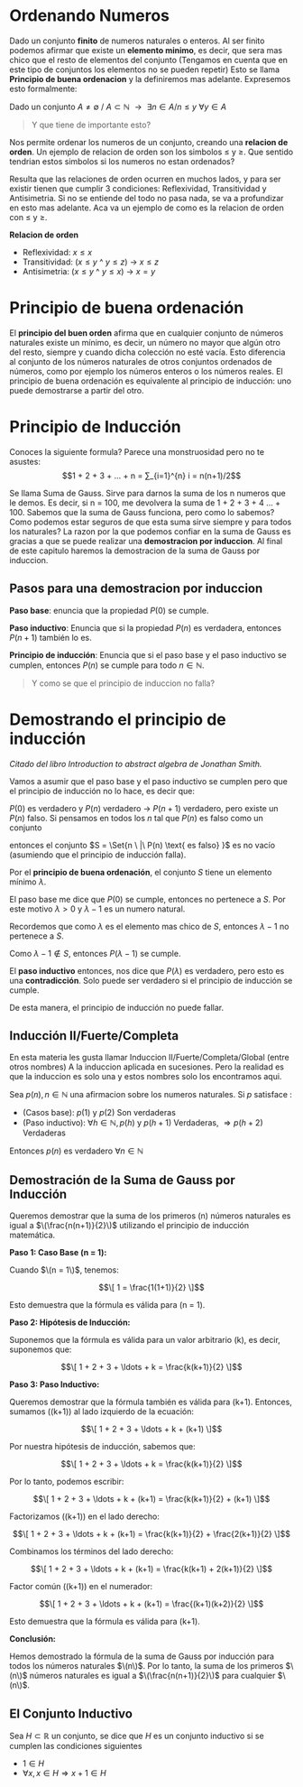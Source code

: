 # Ordenando Numeros
Dado un conjunto **finito** de numeros naturales o enteros. Al ser finito podemos afirmar que existe un **elemento minimo**, es decir, que sera mas chico que el resto de elementos del conjunto (Tengamos en cuenta que en este tipo de conjuntos los elementos no se pueden repetir) Esto se llama **Principio de buena ordenacion** y la definiremos mas adelante. Expresemos esto formalmente:

Dado un conjunto $A \not = \emptyset$ / $A \subset \mathbb{N}$
$\text{    }\rightarrow \text{    }$  $\exists n \in A / n \leq y \text{    }$ $\text{    }\forall y \in A$

> Y que tiene de importante esto?

Nos permite ordenar los numeros de un conjunto, creando una **relacion de orden**. Un ejemplo de relacion de orden son los simbolos $\leq$ y $\geq$. Que sentido tendrian estos simbolos si los numeros no estan ordenados?

Resulta que las relaciones de orden ocurren en muchos lados, y para ser existir tienen que cumplir 3 condiciones: Reflexividad, Transitividad y Antisimetria. Si no se entiende del todo no pasa nada, se va a profundizar en esto mas adelante.
Aca va un ejemplo de como es la relacion de orden con $\leq$ y $\geq$.

**Relacion de orden**
- Reflexividad: $x\leq x$
- Transitividad:  ($x\leq y$ ^  $y\leq z$) $\rightarrow$ $x \leq z$   
- Antisimetria: ($x\leq y$ ^  $y\leq x$) $\rightarrow$ $x = y$   

# Principio de buena ordenación

El **principio del buen orden** afirma que en cualquier conjunto de números naturales existe un mínimo, es decir, un número no mayor que algún otro del resto, siempre y cuando dicha colección no esté vacía. Esto diferencia al conjunto de los números naturales de otros conjuntos ordenados de números, como por ejemplo los números enteros o los números reales. El principio de buena ordenación es equivalente al principio de inducción: uno puede demostrarse a partir del otro.

# Principio de Inducción
Conoces la siguiente formula? Parece una monstruosidad pero no te asustes:
$$1 + 2 + 3 + ... + n = ∑_{i=1}^{n} i = n(n+1)/2$$

Se llama Suma de Gauss. Sirve para darnos la suma de los n numeros que le demos. Es decir, si n = 100, me devolvera la suma de 1 + 2 + 3 + 4 ... + 100.
Sabemos que la suma de Gauss funciona, pero como lo sabemos? Como podemos estar seguros de que esta suma sirve siempre y para todos los naturales?
La razon por la que podemos confiar en la suma de Gauss es gracias a que se puede realizar una **demostracion por induccion**. Al final de este capitulo haremos la demostracion de la suma de Gauss por induccion.


## Pasos para una demostracion por induccion

**Paso base**: enuncia que la propiedad $P(0)$ se cumple.

**Paso inductivo**: Enuncia que si la propiedad $P(n)$ es verdadera, entonces $P(n+1)$ también lo es.

**Principio de inducción**: Enuncia que si el paso base y el paso inductivo se cumplen, entonces $P(n)$ se cumple para todo $n \in \mathbb{N}$.


> Y como se que el principio de induccion no falla?

# Demostrando el principio de inducción
*Citado del libro Introduction to abstract algebra de Jonathan Smith.*

Vamos a asumir que el paso base y el paso inductivo se cumplen pero que el principio de inducción no lo hace, es decir que:

 $P(0)$ es verdadero y $P(n)$ verdadero $\rightarrow$ $P(n+1)$ verdadero, pero existe un $P(n)$ falso. Si pensamos en todos los $n$ tal que $P(n)$ es falso como un conjunto

entonces el conjunto $S = \Set{n \ |\ P(n) \text{ es falso} \}$ es no vacío (asumiendo que el principio de inducción falla).

Por el **principio de buena ordenación**, el conjunto $S$ tiene un elemento mínimo $\lambda$.

El paso base me dice que $P(0)$ se cumple, entonces no pertenece a $S$. Por este motivo $\lambda > 0$ y $\lambda -1$ es un numero natural.

Recordemos que como $\lambda$ es el elemento mas chico de $S$, entonces $\lambda -1$ no pertenece a $S$.

Como $\lambda-1 \not \in S$, entonces $P(\lambda-1)$ se cumple.

El **paso inductivo** entonces, nos dice que $P(\lambda)$ es verdadero, pero esto es una **contradicción**. Solo puede ser verdadero si el principio de inducción se cumple.

De esta manera, el principio de inducción no puede fallar.



## Inducción II/Fuerte/Completa
En esta materia les gusta llamar Induccion II/Fuerte/Completa/Global (entre otros nombres) A la induccion aplicada en sucesiones. Pero la realidad es que la induccion es solo una y estos nombres solo los encontramos aqui.

$\text{Sea } p(n), n \in \mathbb{N} \text{ una afirmacion sobre los numeros naturales. Si } p \text{ satisface :}$

- (Casos base):  $p(1)$ y $p(2)$ Son verdaderas
- (Paso inductivo): $\forall h \in \mathbb{N}, p(h)$  y $p(h+1)$ Verdaderas,   $\Rightarrow p(h+2)$ Verdaderas

Entonces $p(n)$ es verdadero $\forall n \in \mathbb{N}$



## Demostración de la Suma de Gauss por Inducción

Queremos demostrar que la suma de los primeros \(n\) números naturales es igual a $\(\frac{n(n+1)}{2}\)$ utilizando el principio de inducción matemática.

**Paso 1: Caso Base (n = 1):**

Cuando $\(n = 1\)$, tenemos:

$$\[
1 = \frac{1(1+1)}{2}
\]$$

Esto demuestra que la fórmula es válida para \(n = 1\).

**Paso 2: Hipótesis de Inducción:**

Suponemos que la fórmula es válida para un valor arbitrario \(k\), es decir, suponemos que:

$$\[
1 + 2 + 3 + \ldots + k = \frac{k(k+1)}{2}
\]$$

**Paso 3: Paso Inductivo:**

Queremos demostrar que la fórmula también es válida para \(k+1\). Entonces, sumamos \((k+1)\) al lado izquierdo de la ecuación:

$$\[
1 + 2 + 3 + \ldots + k + (k+1)
\]$$

Por nuestra hipótesis de inducción, sabemos que:

$$\[
1 + 2 + 3 + \ldots + k = \frac{k(k+1)}{2}
\]$$

Por lo tanto, podemos escribir:

$$\[
1 + 2 + 3 + \ldots + k + (k+1) = \frac{k(k+1)}{2} + (k+1)
\]$$

Factorizamos \((k+1)\) en el lado derecho:

$$\[
1 + 2 + 3 + \ldots + k + (k+1) = \frac{k(k+1)}{2} + \frac{2(k+1)}{2}
\]$$

Combinamos los términos del lado derecho:

$$\[
1 + 2 + 3 + \ldots + k + (k+1) = \frac{k(k+1) + 2(k+1)}{2}
\]$$

Factor común \((k+1)\) en el numerador:

$$\[
1 + 2 + 3 + \ldots + k + (k+1) = \frac{(k+1)(k+2)}{2}
\]$$

Esto demuestra que la fórmula es válida para \(k+1\).

**Conclusión:**

Hemos demostrado la fórmula de la suma de Gauss por inducción para todos los números naturales $\(n\)$. Por lo tanto, la suma de los primeros $\(n\)$ números naturales es igual a $\(\frac{n(n+1)}{2}\)$ para cualquier $\(n\)$.



## El Conjunto Inductivo

Sea $H \subset \mathbb{R}$  un conjunto, se dice que $H$ es un conjunto inductivo si se cumplen las condiciones siguientes

- $1 \in H$
- $\forall x,  x \in H \Rightarrow x+1 \in H$
